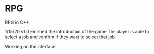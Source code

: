 # RPG
RPG in C++

1/15/20 
v1.0
Finished the introduction of the game
The player is able to select a job and confirm if they want to select that job.

Working on the interface
